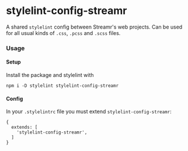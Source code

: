 # stylelint-config-streamr

A shared `stylelint` config between Streamr's web projects. Can be used for all usual kinds of `.css`, `.pcss` and `.scss` files.

### Usage

#### Setup
Install the package and stylelint with
```
npm i -D stylelint stylelint-config-streamr
```

#### Config
In your `.stylelintrc` file you must extend `stylelint-config-streamr`:
```
{
  extends: [
    'stylelint-config-streamr',
  ]
}
```
